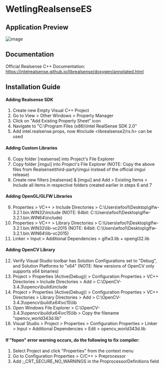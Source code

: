 # WetlingRealsenseES

## Application Preview
![image](https://user-images.githubusercontent.com/21957042/49127406-21f52c00-f302-11e8-8d7f-c8f0a9fddab4.png)

## Documentation
Official Realsense C++ Documentation: https://intelrealsense.github.io/librealsense/doxygen/annotated.html

## Installation Guide
#### Adding Realsense SDK
1. Create new Empty Visual C++ Project
2. Go to View > Other Windows > Property Manager
3. Click on "Add Existing Property Sheet" icon
4. Navigate to "C:\Program Files (x86)\Intel RealSense SDK 2.0"
5. Add intel.realsense.props, now #include <librealsense2/rs.h> can be used

#### Adding Custom Libraries
6. Copy folder [realsense] into Project's File Explorer
7. Copy folder [imgui] into Project's File Explorer
(NOTE: Copy the above files from Realsense\third-party\imgui instead of the official imgui release)
8. Create new filters [realsense] & [imgui] and Add > Existing Items > Include all items in respective folders created earlier in steps 6 and 7

#### Adding OpenGL/GLFW Libraries
9. Properties > VC++ > Include Directories > C:\Users\efoo1\Desktop\glfw-3.2.1.bin.WIN32\include
(NOTE: 64bit: C:\Users\efoo1\Desktop\glfw-3.2.1.bin.WIN64\include)
10. Properties > VC++ > Library Directories > C:\Users\efoo1\Desktop\glfw-3.2.1.bin.WIN32\lib-vc2015
(NOTE: 64bit: C:\Users\efoo1\Desktop\glfw-3.2.1.bin.WIN64\lib-vc2015)
11. Linker > Input > Additional Dependencies > glfw3.lib + opengl32.lib

#### Adding OpenCV Library
12. Verify Visual Studio toolbar has Solution Configurations set to "Debug", and Solution Platforms to "x64"
(NOTE: New versions of OpenCV only supports x64 binaries)
13. Project > Properties (Active(Debug)) > Configuration Properties > VC++ Directories > Include Directories > Add > C:\OpenCV-3.4.3\opencv\build\include
14. Project > Properties (Active(Debug)) > Configuration Properties > VC++ Directories > Library Directories > Add > C:\OpenCV-3.4.3\opencv\build\x64\vc15\lib
15. Open Windows File Explorer > C:\OpenCV-3.4.3\opencv\build\x64\vc15\lib > Copy the filename "opencv_world343d.lib"
16. Visual Studio > Project > Properties > Configuration Properties > Linker > Input > Additional Dependencies > Edit > opencv_world343d.lib

#### If "fopen" error warning occurs, do the following to fix compiler:
1. Select Project and click "Properties" from the context menu
2. Go to Configuration Properties > C/C++ > Preprocessor
3. Add ;_CRT_SECURE_NO_WARNINGS in the ProprocessorDefinitions field

